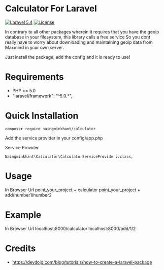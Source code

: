 Calculator For Laravel
=======================

[![Laravel 5.4](https://img.shields.io/badge/Laravel-5.4-orange.svg?style=flat-square)](http://laravel.com)
[![License](http://img.shields.io/badge/license-MIT-brightgreen.svg?style=flat-square)](https://tldrlegal.com/license/mit-license)

In contrary to all other packages wherein it requires that you have the geoip database in your filesystem, this library calls a free service
So you dont really have to worry about downloading and maintaining geoip data from Maxmind in your own server.

Just install the package, add the config and it is ready to use!


Requirements
============

* PHP >= 5.0
* "laravel/framework": "^5.0.*",

Quick Installation
==================

    composer require naingminkhant/calculator

Add the service provider in your config/app.php

Service Provider

    Naingminkhant\Calculator\CalculatorServiceProvider::class,
    
Usage
=====

In Browser Url
point_your_project + calculator
point_your_project + add/number1/number2

Example
=======
In Browser Url
localhost:8000/calculator
localhost:8000/add/1/2


Credits
=======

* https://devdojo.com/blog/tutorials/how-to-create-a-laravel-package
